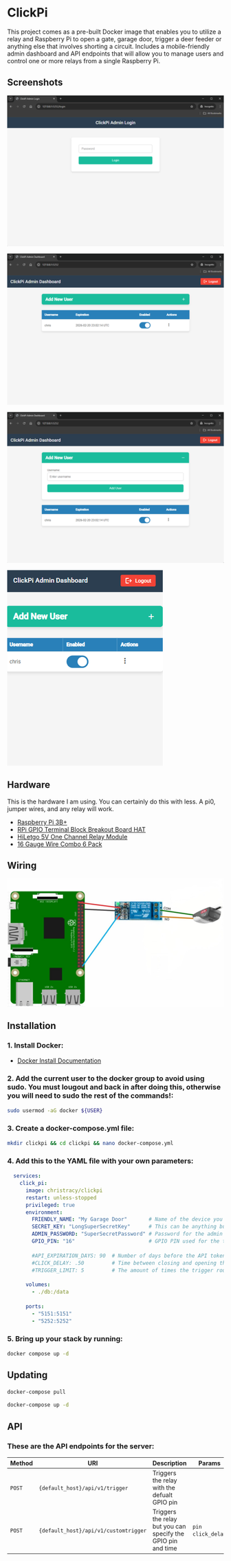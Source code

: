 # ClickPi
This project comes as a pre-built Docker image that enables you to utilize a relay and Raspberry Pi to open a gate, garage door, trigger a deer feeder or anything else that involves shorting a circuit.
Includes a mobile-friendly admin dashboard and API endpoints that will allow you to manage users and control one or more relays from a single Raspberry Pi.

## Screenshots
![Login Page](diagrams/login.png)

![Main Dashboard](diagrams/dashboard.png)

![Add User](diagrams/addUser.png)

![Mobile](diagrams/mobile.png)

## Hardware

This is the hardware I am using. You can certainly do this with less. A pi0, jumper wires, and any relay will work.

- [Raspberry Pi 3B+](https://www.raspberrypi.com/products/raspberry-pi-3-model-b-plus/)
- [RPi GPIO Terminal Block Breakout Board HAT](https://www.amazon.com/gp/product/B0876V959B)
- [HiLetgo 5V One Channel Relay Module](https://www.amazon.com/gp/product/B00LW15A4W)
- [16 Gauge Wire Combo 6 Pack](https://www.amazon.com/gp/product/B07MBWKX53)

## Wiring
![Raspberry Pi 3 Wiring](diagrams/pi-wiring.jpg)

## Installation

### 1. Install Docker:
- [Docker Install Documentation](https://docs.docker.com/engine/install/debian/)

### 2. Add the current user to the docker group to avoid using sudo. You must lougout and back in after doing this, otherwise you will need to sudo the rest of the commands!:
```bash
sudo usermod -aG docker ${USER}
```

### 3. Create a docker-compose.yml file:
```bash
mkdir clickpi && cd clickpi && nano docker-compose.yml
```

### 4. Add this to the YAML file with your own parameters:
```yml
  services:
    click_pi:
      image: christracy/clickpi
      restart: unless-stopped
      privileged: true
      environment:
        FRIENDLY_NAME: "My Garage Door"       # Name of the device you're controlling. Will show up in logs and responses
        SECRET_KEY: "LongSuperSecretKey"      # This can be anything but it should be long, random, and kept secret
        ADMIN_PASSWORD: "SuperSecretPassword" # Password for the admin panel
        GPIO_PIN: "16"                        # GPIO PIN used for the trigger route (this is the GPIO number, NOT the pin number)

        #API_EXPIRATION_DAYS: 90  # Number of days before the API token will expire (Default: 365)
        #CLICK_DELAY: .50         # Time between closing and opening the relay on the trigger route (Default: .10)
        #TRIGGER_LIMIT: 5         # The amount of times the trigger routes can be called within 1 minute (Default: 8)
        
      volumes:
        - ./db:/data
        
      ports:
        - "5151:5151"
        - "5252:5252"

```

### 5. Bring up your stack by running:

```bash
docker compose up -d
```

## Updating

```bash
docker-compose pull
```

```bash
docker-compose up -d
```

## API

### These are the API endpoints for the server:

| Method   | URI                                      | Description                                                  |  Params             | Auth      |
| -------- | ---------------------------------------- | -------------------------------------------------------------| ------------------- |---------- |
| `POST`   | `{default_host}/api/v1/trigger`          | Triggers the relay with the defualt GPIO pin                 |                     | `api_key` |
| `POST`   | `{default_host}/api/v1/customtrigger`    | Triggers the relay but you can specify the GPIO pin and time | `pin` `click_delay`  | `api_key` |
